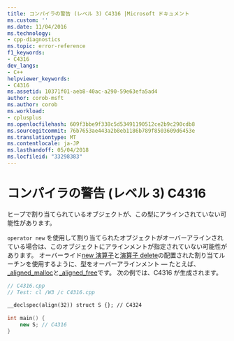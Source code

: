 ```yaml
---
title: コンパイラの警告 (レベル 3) C4316 |Microsoft ドキュメント
ms.custom: ''
ms.date: 11/04/2016
ms.technology:
- cpp-diagnostics
ms.topic: error-reference
f1_keywords:
- C4316
dev_langs:
- C++
helpviewer_keywords:
- C4316
ms.assetid: 10371f01-aeb8-40ac-a290-59e63efa5ad4
author: corob-msft
ms.author: corob
ms.workload:
- cplusplus
ms.openlocfilehash: 609f3bbe9f338c5d53491190512ce2b9c290cdb8
ms.sourcegitcommit: 76b7653ae443a2b8eb1186b789f8503609d6453e
ms.translationtype: MT
ms.contentlocale: ja-JP
ms.lasthandoff: 05/04/2018
ms.locfileid: "33298383"
---
```

# <a name="compiler-warning-level-3-c4316"></a>コンパイラの警告 (レベル 3) C4316
ヒープで割り当てられているオブジェクトが、この型にアラインされていない可能性があります。  
  
 `operator new` を使用して割り当てられたオブジェクトがオーバーアラインされている場合は、このオブジェクトにアラインメントが指定されていない可能性があります。 オーバーライド[new 演算子](../../c-runtime-library/operator-new-crt.md)と[演算子 delete](../../c-runtime-library/operator-delete-crt.md)の配置された割り当てルーチンを使用するように、型をオーバーアラインメント — たとえば、 [_aligned_malloc](../../c-runtime-library/reference/aligned-malloc.md)と[_aligned_free](../../c-runtime-library/reference/aligned-free.md)です。 次の例では、C4316 が生成されます。  
  
```cpp  
// C4316.cpp  
// Test: cl /W3 /c C4316.cpp  
  
__declspec(align(32)) struct S {}; // C4324  
  
int main() {  
    new S; // C4316  
}  
```